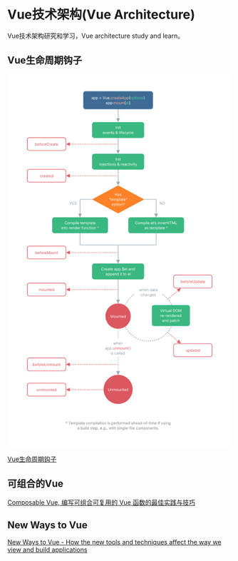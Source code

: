 # Vue技术架构(Vue Architecture)

Vue技术架构研究和学习，Vue architecture study and learn。

## Vue生命周期钩子

![Vue生命周期钩子](lifecycle.svg)

[Vue生命周期钩子](https://v3.cn.vuejs.org/guide/instance.html#生命周期钩子)

## 可组合的Vue

[Composable Vue, 编写可组合可复用的 Vue 函数的最佳实践与技巧](vueconf-china-可组合的%20Vue.pdf)

## New Ways to Vue


[New Ways to Vue - How the new tools and techniques affect the way we view and build applications](vue-london.pdf)
